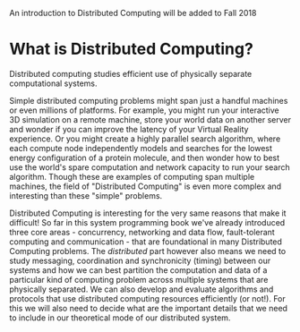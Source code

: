 An introduction to Distributed Computing will be added to Fall 2018

# What is Distributed Computing?

Distributed computing studies efficient use of physically separate computational systems. 

Simple distributed computing problems might span just a handful machines or even millions of platforms. For example, you might run your interactive 3D simulation on a remote machine, store your world data on another server and wonder if you can improve the latency of your Virtual Reality experience.  Or you might create a highly parallel search algorithm, where each compute node independently models and searches for the lowest energy configuration of a protein molecule, and then wonder how to best use the world's spare computation and network capacity to run your search algorithm. Though these are examples of computing span multiple machines, the field of "Distributed Computing" is even more complex and interesting than these "simple" problems.

Distributed Computing is interesting for the very same reasons that make it difficult! So far in this system programming book we've already introduced three core areas - concurrency, networking and data flow, fault-tolerant computing and communication - that are foundational in many Distributed Computing problems. The _distributed_ part however also means we need to study messaging, coordination and synchronicity (timing) between our systems and how we can best partition the computation and data of a particular kind of computing problem across multiple systems that are physically separated. We can also develop and evaluate algorithms and protocols that use distributed computing resources efficiently (or not!). For this we will also need to decide what are the important details that we need to include in our theoretical mode of our distributed system.


